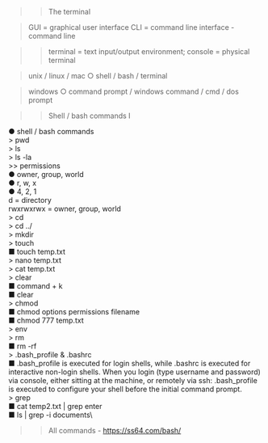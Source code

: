 >> The terminal


> GUI = graphical user interface
> CLI = command line interface - command line
		
>> terminal = text input/output environment; console = physical terminal
	
> unix / linux / mac
		○ shell / bash / terminal
	
> windows
		○ command prompt / windows command / cmd / dos prompt

>> Shell / bash commands I

● shell / bash commands\
	> pwd\
	> ls\
	> ls -la\
	>> permissions\
		● owner, group, world\
		● r, w, x\
		● 4, 2, 1\
d = directory\
rwxrwxrwx = owner, group, world\
	> cd\
	> cd ../\
	> mkdir\
	> touch\
		■ touch temp.txt\
	> nano temp.txt\
	> cat temp.txt\
	> clear\
		■ command + k\
		■ clear\
	> chmod\
		■ chmod options permissions filename\
		■ chmod 777 temp.txt\
	> env\
	> rm <file or folder name>\
		■ rm -rf <file or folder name>\
	> .bash_profile & .bashrc\
		■ .bash_profile is executed for login shells, while .bashrc is executed for interactive non-login shells. When you login (type username and password) via console, either sitting at the machine, or remotely via ssh: .bash_profile is executed to configure your shell before the initial command prompt.\
	> grep\
		■ cat temp2.txt | grep enter\
		■ ls | grep -i documents\

>> All commands - https://ss64.com/bash/
